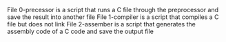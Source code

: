 File 0-precessor is a script that runs a C file through the preprocessor and save the result into another file
File 1-compiler is a script that compiles a C file but does not link 
File 2-assember is a script that generates the assembly code of a C code and save the output file  
